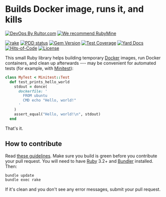 # Builds Docker image, runs it, and kills

[![DevOps By Rultor.com](http://www.rultor.com/b/yegor256/donce)](http://www.rultor.com/p/yegor256/donce)
[![We recommend RubyMine](https://www.elegantobjects.org/rubymine.svg)](https://www.jetbrains.com/ruby/)

[![rake](https://github.com/yegor256/donce/actions/workflows/rake.yml/badge.svg)](https://github.com/yegor256/donce/actions/workflows/rake.yml)
[![PDD status](http://www.0pdd.com/svg?name=yegor256/donce)](http://www.0pdd.com/p?name=yegor256/donce)
[![Gem Version](https://badge.fury.io/rb/donce.svg)](http://badge.fury.io/rb/donce)
[![Test Coverage](https://img.shields.io/codecov/c/github/yegor256/donce.svg)](https://codecov.io/github/yegor256/donce?branch=master)
[![Yard Docs](http://img.shields.io/badge/yard-docs-blue.svg)](http://rubydoc.info/github/yegor256/donce/master/frames)
[![Hits-of-Code](https://hitsofcode.com/github/yegor256/donce)](https://hitsofcode.com/view/github/yegor256/donce)
[![License](https://img.shields.io/badge/license-MIT-green.svg)](https://github.com/yegor256/donce/blob/master/LICENSE.txt)

This small Ruby library helps building temporary [Docker]
images, run Docker containers, and clean up afterwards --- may be
convenient for automated tests (for example, with [Minitest]):

```ruby
class MyTest < Minitest::Test
  def test_prints_hello_world
    stdout = donce(
      dockerfile: '
        FROM ubuntu
        CMD echo "Hello, world!"
      '
    )
    assert_equal("Hello, world!\n", stdout)
  end

```

That's it.

## How to contribute

Read
[these guidelines](https://www.yegor256.com/2014/04/15/github-guidelines.html).
Make sure you build is green before you contribute
your pull request. You will need to have
[Ruby](https://www.ruby-lang.org/en/) 3.2+ and
[Bundler](https://bundler.io/) installed. Then:

```bash
bundle update
bundle exec rake
```

If it's clean and you don't see any error messages, submit your pull request.

[Docker]: https://www.docker.com/
[Minitest]: https://github.com/minitest/minitest
